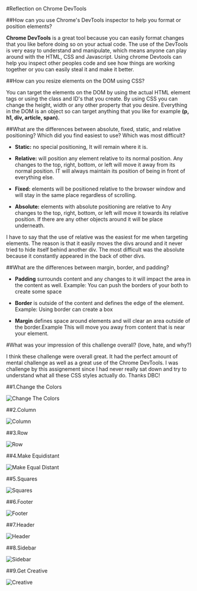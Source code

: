 #Reflection on Chrome DevTools

##How can you use Chrome's DevTools inspector to help you format or position elements?

**Chrome DevTools** is a great tool because you can easily format changes that you like before doing so on your actual code. The use of the DevTools is very easy to understand and manipulate, which means anyone can play around with the HTML, CSS and Javascript. Using chrome Devtools can help you inspect other peoples code and see how things are working together or you can easily steal it and make it better.

##How can you resize elements on the DOM using CSS?

You can target the elements on the DOM by using the actual HTML element tags or using the class and ID's that you create. By using CSS you can change the height, width or any other property that you desire. Everything in the DOM is an object so can target anything that you like for example **(p, h1, div, article, span).**

##What are the differences between absolute, fixed, static, and relative positioning? Which did you find easiest to use? Which was most difficult?

* **Static:** no special positioning, It will remain where it is.

* **Relative:** will position any element relative to its normal position. Any changes to the top, right, bottom, or left will move it away from its normal position. IT will always maintain its position of being in front of everything else.

* **Fixed:** elements will be positioned relative to the browser window and will stay in the same place regardless of scrolling.

* **Absolute:** elements with absolute positioning are relative to Any changes to the top, right, bottom, or left will move it towards its relative position. If there are any other objects around it will be place underneath.

I have to say that the use of relative was the easiest for me when targeting elements. The reason is that it easily moves the divs around and it never tried to hide itself behind another div. The most difficult was the absolute because it constantly appeared in the back of other divs. 

##What are the differences between margin, border, and padding?

* **Padding** surrounds content and any changes to it will impact the area in the content as well. Example: You can push the borders of your both to create some space

* **Border** is outside of the content and defines the edge of the element. Example: Using border can create a box

* **Margin** defines space around elements and will clear an area outside of the border.Example This will move you away from content that is near your element.

#What was your impression of this challenge overall? (love, hate, and why?)

I think these challenge were overall great. It had the perfect amount of mental challenge as well as a great use of the Chrome DevTools. I was challenge by this assignement since I had never really sat down and try to understand what all these CSS styles actually do. Thanks DBC!


##1.Change the Colors

![Change The Colors](images/change_color.png)

##2.Column

![Column](images/column.png)

##3.Row

![Row](images/row.png)

##4.Make Equidistant

![Make Equal Distant](images/make_equidistant.png)

##5.Squares

![Squares](images/squares.png)

##6.Footer

![Footer](images/footer.png)

##7.Header

![Header](images/header.png)

##8.Sidebar

![Sidebar](images/sidebar.png)

##9.Get Creative

![Creative](images/creative.png)

